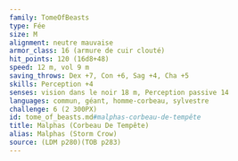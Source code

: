 ```yaml
---
family: TomeOfBeasts
type: Fée
size: M
alignment: neutre mauvaise
armor_class: 16 (armure de cuir clouté)
hit_points: 120 (16d8+48)
speed: 12 m, vol 9 m
saving_throws: Dex +7, Con +6, Sag +4, Cha +5
skills: Perception +4
senses: vision dans le noir 18 m, Perception passive 14
languages: commun, géant, homme-corbeau, sylvestre
challenge: 6 (2 300PX)
id: tome_of_beasts.md#malphas-corbeau-de-tempête
title: Malphas (Corbeau De Tempête)
alias: Malphas (Storm Crow)
source: (LDM p280)(TOB p283)
---
```


